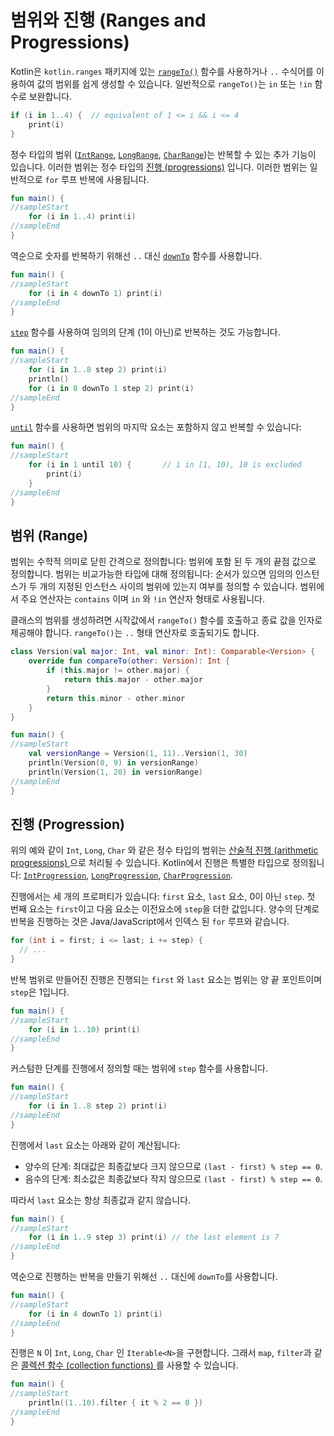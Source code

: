 # 범위와 진행 \(Ranges and Progressions\)

Kotlin은 `kotlin.ranges` 패키지에 있는 [`rangeTo()`](https://kotlinlang.org/api/latest/jvm/stdlib/kotlin.ranges/range-to.html) 함수를 사용하거나 `..` 수식어를 이용하여 값의 범위를 쉽게 생성할 수 있습니다. 일반적으로 `rangeTo()`는 `in` 또는 `!in` 함수로 보완합니다.

```kotlin
if (i in 1..4) {  // equivalent of 1 <= i && i <= 4
    print(i)
}
```

정수 타입의 범위 \([`IntRange`](https://kotlinlang.org/api/latest/jvm/stdlib/kotlin.ranges/-int-range/index.html), [`LongRange`](https://kotlinlang.org/api/latest/jvm/stdlib/kotlin.ranges/-long-range/index.html), [`CharRange`](https://kotlinlang.org/api/latest/jvm/stdlib/kotlin.ranges/-char-range/index.html)\)는 반복할 수 있는 추가 기능이 있습니다. 이러한 범위는 정수 타입의 [진행 \(progressions\)](https://en.wikipedia.org/wiki/Arithmetic_progression) 입니다. 이러한 범위는 일반적으로 `for` 루프 반복에 사용됩니다.

```kotlin
fun main() {
//sampleStart
    for (i in 1..4) print(i)
//sampleEnd
}
```

역순으로 숫자를 반복하기 위해선 `..` 대신 [`downTo`](https://kotlinlang.org/api/latest/jvm/stdlib/kotlin.ranges/down-to.html) 함수를 사용합니다.

```kotlin
fun main() {
//sampleStart
    for (i in 4 downTo 1) print(i)
//sampleEnd
}
```

[`step`](https://kotlinlang.org/api/latest/jvm/stdlib/kotlin.ranges/step.html) 함수를 사용하여 임의의 단계 \(1이 아닌\)로 반복하는 것도 가능합니다.

```kotlin
fun main() {
//sampleStart
    for (i in 1..8 step 2) print(i)
    println()
    for (i in 8 downTo 1 step 2) print(i)
//sampleEnd
}
```

[`until`](https://kotlinlang.org/api/latest/jvm/stdlib/kotlin.ranges/until.html) 함수를 사용하면 범위의 마지막 요소는 포함하지 않고 반복할 수 있습니다:

```kotlin
fun main() {
//sampleStart
    for (i in 1 until 10) {       // i in [1, 10), 10 is excluded
        print(i)
    }
//sampleEnd
}
```

## 범위 \(Range\)

범위는 수학적 의미로 닫힌 간격으로 정의합니다: 범위에 포함 된 두 개의 끝점 값으로 정의합니다. 범위는 비교가능한 타입에 대해 정의됩니다: 순서가 있으면 임의의 인스턴스가 두 개의 지정된 인스턴스 사이의 범위에 있는지 여부를 정의할 수 있습니다. 범위에서 주요 연산자는 `contains` 이며 `in` 와 `!in` 연산자 형태로 사용됩니다.

클래스의 범위를 생성하려면 시작값에서 `rangeTo()` 함수를 호출하고 종료 값을 인자로 제공해야 합니다. `rangeTo()`는 `..` 형태 연산자로 호출되기도 합니다.

```kotlin
class Version(val major: Int, val minor: Int): Comparable<Version> {
    override fun compareTo(other: Version): Int {
        if (this.major != other.major) {
            return this.major - other.major
        }
        return this.minor - other.minor
    }
}

fun main() {
//sampleStart
    val versionRange = Version(1, 11)..Version(1, 30)
    println(Version(0, 9) in versionRange)
    println(Version(1, 20) in versionRange)
//sampleEnd
}
```

## 진행 \(Progression\)

위의 예와 같이 `Int`, `Long`, `Char` 와 같은 정수 타입의 범위는 [산술적 진행 \(arithmetic progressions\) ](https://en.wikipedia.org/wiki/Arithmetic_progression)으로 처리될 수 있습니다. Kotlin에서 진행은 특별한 타입으로 정의됩니다: [`IntProgression`](https://kotlinlang.org/api/latest/jvm/stdlib/kotlin.ranges/-int-progression/index.html), [`LongProgression`](https://kotlinlang.org/api/latest/jvm/stdlib/kotlin.ranges/-long-progression/index.html), [`CharProgression`](https://kotlinlang.org/api/latest/jvm/stdlib/kotlin.ranges/-char-progression/index.html).

진행에서는 세 개의 프로퍼티가 있습니다: `first` 요소, `last` 요소, 0이 아닌 `step`. 첫 번째 요소는 `first`이고 다음 요소는 이전요소에 `step`을 더한 값입니다. 양수의 단계로 반복을 진행하는 것은 Java/JavaScript에서 인덱스 된 `for` 루프와 같습니다.

```java
for (int i = first; i <= last; i += step) {
  // ...
}
```

반복 범위로 만들어진 진행은 진행되는 `first` 와 `last` 요소는 범위는 양 끝 포인트이며 `step`은 1입니다.

```kotlin
fun main() {
//sampleStart
    for (i in 1..10) print(i)
//sampleEnd
}
```

커스텀한 단계를 진행에서 정의할 때는 범위에 `step` 함수를 사용합니다.

```kotlin
fun main() {
//sampleStart
    for (i in 1..8 step 2) print(i)
//sampleEnd
}
```

진행에서 `last` 요소는 아래와 같이 계산됩니다:

* 양수의 단계: 최대값은 최종값보다 크지 않으므로 `(last - first) % step == 0`.
* 음수의 단계: 최소값은 최종값보다 작지 않으므로 `(last - first) % step == 0`.

따라서 `last` 요소는 항상 최종값과 같지 않습니다.

```kotlin
fun main() {
//sampleStart
    for (i in 1..9 step 3) print(i) // the last element is 7
//sampleEnd
}
```

역순으로 진행하는 반복을 만들기 위해선 `..` 대신에 `downTo`를 사용합니다.

```kotlin
fun main() {
//sampleStart
    for (i in 4 downTo 1) print(i)
//sampleEnd
}
```

진행은 `N` 이 `Int`, `Long`, `Char` 인 `Iterable<N>`을 구현합니다. 그래서 `map`, `filter`과 같은 [콜렉션 함수 \(collection functions\) ](collection-operations-overview.md)를 사용할 수 있습니다.

```kotlin
fun main() {
//sampleStart
    println((1..10).filter { it % 2 == 0 })
//sampleEnd
}
```


